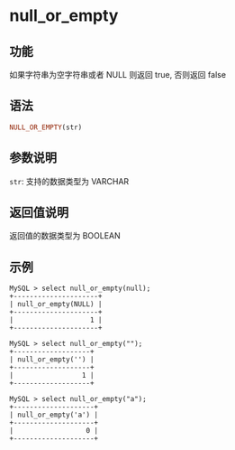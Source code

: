 # null_or_empty

## 功能

如果字符串为空字符串或者 NULL 则返回 true, 否则返回 false

## 语法

```Haskell
NULL_OR_EMPTY(str)
```

## 参数说明

`str`: 支持的数据类型为 VARCHAR

## 返回值说明

返回值的数据类型为 BOOLEAN

## 示例

```Plain Text
MySQL > select null_or_empty(null);
+---------------------+
| null_or_empty(NULL) |
+---------------------+
|                   1 |
+---------------------+

MySQL > select null_or_empty("");
+-------------------+
| null_or_empty('') |
+-------------------+
|                 1 |
+-------------------+

MySQL > select null_or_empty("a");
+--------------------+
| null_or_empty('a') |
+--------------------+
|                  0 |
+--------------------+
```
